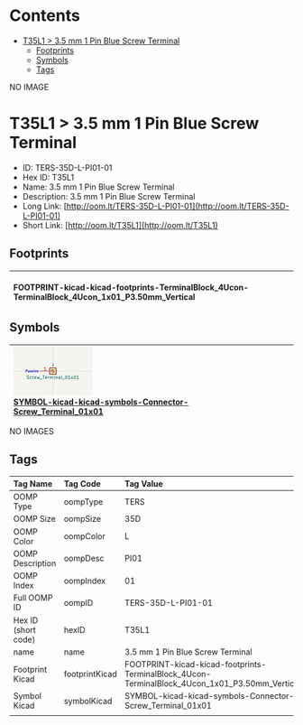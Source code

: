 



Contents
========

* [T35L1 > 3.5 mm 1 Pin Blue Screw Terminal](#t35l1--35-mm-1-pin-blue-screw-terminal)
	* [Footprints](#footprints)
	* [Symbols](#symbols)
	* [Tags](#tags)
  
NO IMAGE  
# T35L1 > 3.5 mm 1 Pin Blue Screw Terminal

- ID: TERS-35D-L-PI01-01
- Hex ID: T35L1
- Name: 3.5 mm 1 Pin Blue Screw Terminal
- Description: 3.5 mm 1 Pin Blue Screw Terminal
- Long Link: [http://oom.lt/TERS-35D-L-PI01-01](http://oom.lt/TERS-35D-L-PI01-01)
- Short Link: [http://oom.lt/T35L1](http://oom.lt/T35L1)

## Footprints
  

|![]()<br>FOOTPRINT-kicad-kicad-footprints-TerminalBlock_4Ucon-TerminalBlock_4Ucon_1x01_P3.50mm_Vertical|||
| :--- | :--- | :--- |

## Symbols
  

|[![](https://raw.githubusercontent.com/oomlout/oomlout_OOMP_eda_V2/main/SYMBOL/kicad/kicad-symbols/Connector/Screw_Terminal_01x01/image_140.png)<br>SYMBOL-kicad-kicad-symbols-Connector-Screw_Terminal_01x01](https://github.com/oomlout/oomlout_OOMP_eda_V2/tree/main/SYMBOL/kicad/kicad-symbols/Connector/Screw_Terminal_01x01/)|||
| :--- | :--- | :--- |
  
NO IMAGES  
## Tags
  

|Tag Name|Tag Code|Tag Value|
| :--- | :--- | :--- |
|OOMP Type|oompType|TERS|
|OOMP Size|oompSize|35D|
|OOMP Color|oompColor|L|
|OOMP Description|oompDesc|PI01|
|OOMP Index|oompIndex|01|
|Full OOMP ID|oompID|TERS-35D-L-PI01-01|
|Hex ID (short code)|hexID|T35L1|
|name|name|3.5 mm 1 Pin Blue Screw Terminal|
|Footprint Kicad|footprintKicad|FOOTPRINT-kicad-kicad-footprints-TerminalBlock_4Ucon-TerminalBlock_4Ucon_1x01_P3.50mm_Vertical|
|Symbol Kicad|symbolKicad|SYMBOL-kicad-kicad-symbols-Connector-Screw_Terminal_01x01|
||||
